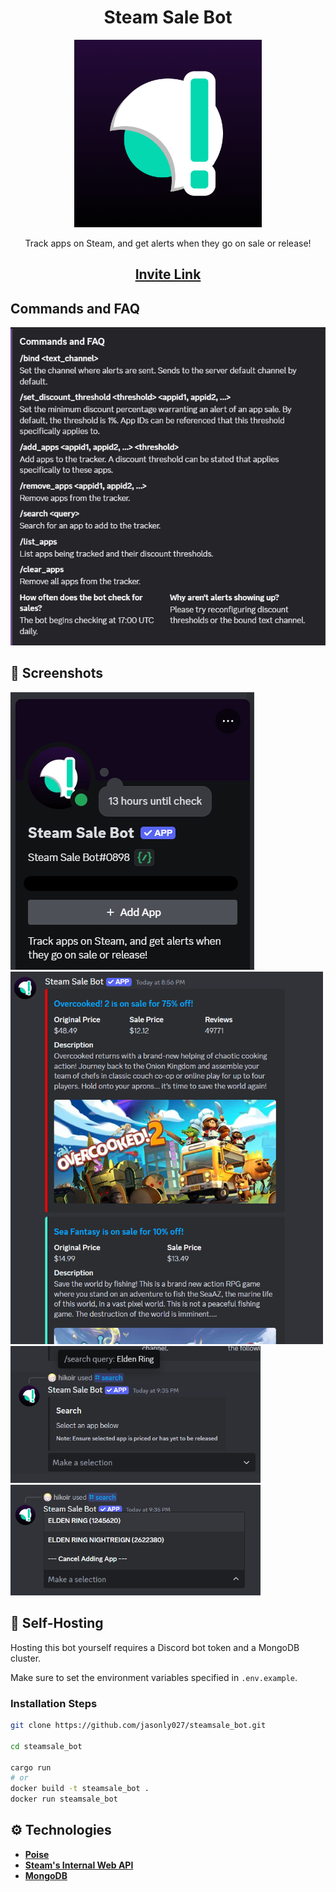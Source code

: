 <h1 align="center">Steam Sale Bot</h1>

<p align="center">
    <img src=".github/images/Avatar.png" width="300" height="300" alt="Profile Picture">
</p>

<p align="center">
  Track apps on Steam, and get alerts when they go on sale or release!
</p>

<h2 align="center">
    <a href="https://discord.com/api/oauth2/authorize?client_id=1186785835866132540&permissions=51200&scope=bot" target="_blank">
        Invite Link
    </a>
</h2>

## Commands and FAQ

<img src=".github/images/CommandsAndFAQ.png" alt="Commands and FAQ">

## 🎴 Screenshots

<img src=".github/images/Profile.png" alt="Discord Profile">
<img src=".github/images/Sale.png" alt="Exampel sale alerts" width="500">
<img src=".github/images/Search.png" alt="Example search" width="400">
<img src=".github/images/SearchResults.png" alt="Example search result" width="400">

## 🤖 Self-Hosting

Hosting this bot yourself requires a Discord bot token and a MongoDB cluster.

Make sure to set the environment variables specified in `.env.example`.

### Installation Steps

```sh
git clone https://github.com/jasonly027/steamsale_bot.git

cd steamsale_bot

cargo run
# or
docker build -t steamsale_bot .
docker run steamsale_bot
```

## ⚙️ Technologies

- <b><a href="https://github.com/serenity-rs/poise/" target="_blank">Poise</a></b>
- <b><a href="https://github.com/Revadike/InternalSteamWebAPI" target="_blank">Steam's Internal Web API</a></b>
- <b><a href="https://www.mongodb.com/" target="_blank">MongoDB</a></b>

